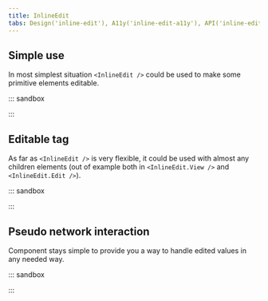 ```yaml
---
title: InlineEdit
tabs: Design('inline-edit'), A11y('inline-edit-a11y'), API('inline-edit-api'), Example('inline-edit-code'), Changelog('inline-edit-changelog')
---
```


## Simple use

In most simplest situation `<InlineEdit />` could be used to make some primitive elements editable.

::: sandbox

<script lang="tsx">
  export Demo from './examples/simple_use.tsx';
</script>

:::

## Editable tag

As far as `<InlineEdit />` is very flexible, it could be used with almost any children elements (out of example both in `<InlineEdit.View />` and `<InlineEdit.Edit />`).

::: sandbox

<script lang="tsx">
  export Demo from './examples/editable_tag.tsx';
</script>

:::

## Pseudo network interaction

Component stays simple to provide you a way to handle edited values in any needed way.

::: sandbox

<script lang="tsx">
  export Demo from './examples/pseudo_network_interaction.tsx';
</script>

:::
